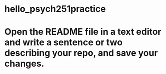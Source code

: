 # hello_psych251practice

# Open the README file in a text editor and write a sentence or two describing your repo, and save your changes.